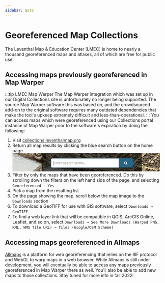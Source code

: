 ```yaml
---
sidebar: auto
---
```


# Georeferenced Map Collections

The Leventhal Map & Education Center (LMEC) is home to nearly a thousand georeferenced maps and atlases, all of which are free for public use.

## Accessing maps previously georeferenced in Map Warper

:::tip LMEC Map Warper
The Map Warper integration which was set up in our Digital Collections site is unfortunately no longer being supported. The source Map Warper software this was based on, and the crowdsourced add-on to the original software requires many outdated dependencies that make the tool's upkeep extremely difficult and less-than-operational.
:::
You can access maps which were georeferenced using our Collections portal instance of Map Warper prior to the software's expiration by doing the following:

1. Visit <a target = "_blank" href ='https://www.collections.leventhalmap.org'>collections.leventhalmap.org</a>
2. Return all map results by clicking the blue search button on the home page
![Search Collections](./media/search-collections.png)
3. Filter by only the maps that have been georeferenced. Do this by scrolling down the filters on the left hand side of the page, and selecting `Georeferenced → Yes `
4. Pick a map from the resulting list
5. On the page showing the map, scroll below the map image to the `Downloads` section
6. To download a GeoTIFF for use with GIS software, select `Downloads → GeoTIFF` 
7. To find a web layer link that will be compatible in QGIS, ArcGIS Online, Leaflet, and so on, select `Downloads → See More Downloads (Warped PNG, KML, WMS Tile URL) → Tiles (Google/OSM Scheme)` 

## Accessing maps georeferenced in Allmaps
[Allmaps](https://allmaps.org) is a platform for web georeferencing that relies on the IIIF protocol and WebGL to warp maps in a web browser. While Allmaps is still under development, you will eventually be able to access any maps previously georeferenced in Map Warper there as well. You'll also be able to add new maps to those collections. Stay tuned for more info in fall 2022!